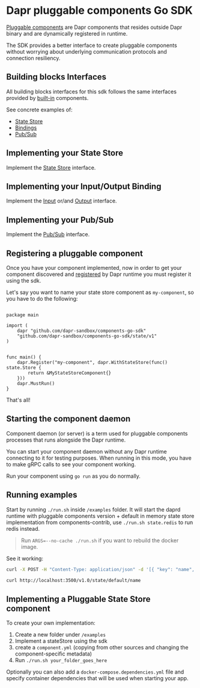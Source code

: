 # Dapr pluggable components Go SDK

[Pluggable components](https://docs.dapr.io/concepts/components-concept/#built-in-and-pluggable-components) are Dapr components that resides outside Dapr binary and are dynamically registered in runtime.

The SDK provides a better interface to create pluggable components without worrying about underlying communication protocols and connection resiliency.

## Building blocks Interfaces

All building blocks interfaces for this sdk follows the same interfaces provided by [built-in](https://github.com/dapr/components-contrib) components.

See concrete examples of:

- [State Store](https://github.com/dapr/components-contrib/tree/master/state)
- [Bindings](https://github.com/dapr/components-contrib/tree/master/bindings)
- [Pub/Sub](https://github.com/dapr/components-contrib/tree/master/pubsub)

## Implementing your State Store

Implement the [State Store](https://github.com/dapr/components-contrib/blob/master/bindings/store.go#L23) interface.

## Implementing your Input/Output Binding

Implement the [Input](https://github.com/dapr/components-contrib/blob/master/bindings/input_binding.go#L24) or/and [Output](https://github.com/dapr/components-contrib/blob/master/bindings/output_binding.go#L24) interface.

## Implementing your Pub/Sub

Implement the [Pub/Sub](https://github.com/dapr/components-contrib/blob/master/pubsub/pubsub.go#L24) interface.

## Registering a pluggable component

Once you have your component implemented, now in order to get your component discovered and [registered](https://docs.dapr.io/operations/components/pluggable-components/pluggable-components-registration/) by Dapr runtime you must register it using the sdk.

Let's say you want to name your state store component as `my-component`, so you have to do the following:

```golang

package main

import (
	dapr "github.com/dapr-sandbox/components-go-sdk"
	"github.com/dapr-sandbox/components-go-sdk/state/v1"
)


func main() {
	dapr.Register("my-component", dapr.WithStateStore(func() state.Store {
		return &MyStateStoreComponent{}
	}))
	dapr.MustRun()
}

```

That's all!

## Starting the component daemon

Component daemon (or server) is a term used for pluggable components processes that runs alongside the Dapr runtime.

You can start your component daemon without any Dapr runtime connecting to it for testing purposes. When running in this mode, you have to make gRPC calls to see your component working.

Run your component using `go run` as you do normally.

## Running examples

Start by running `./run.sh` inside `/examples` folder. It will start the daprd runtime with pluggable components version + default in memory state store implementation from components-contrib, use `./run.sh state.redis` to run redis instead.

> Run `ARGS=--no-cache ./run.sh` if you want to rebuild the docker image.

See it working:

```sh
curl -X POST -H "Content-Type: application/json" -d '[{ "key": "name", "value": "Bruce Wayne", "metadata": { "ttlInSeconds": "60"}}]' http://localhost:3500/v1.0/state/default
```

```sh
curl http://localhost:3500/v1.0/state/default/name
```

## Implementing a Pluggable State Store component

To create your own implementation:

1. Create a new folder under `/examples`
2. Implement a stateStore using the sdk
3. create a `component.yml` (copying from other sources and changing the component-specific metadata)
4. Run `./run.sh your_folder_goes_here`

Optionally you can also add a `docker-compose.dependencies.yml` file and specify container dependencies that will be used when starting your app.
